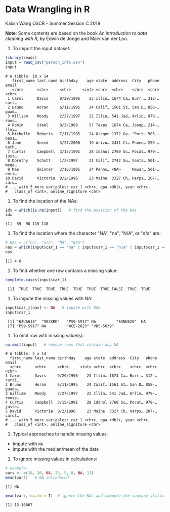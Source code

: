 Data Wrangling in R
================
Kaixin Wang
OSCR - Summer Session C 2019

**Note**: Some contents are based on the book *An introduction to data cleaning with R*, by Edwin de Jonge and Mark van der Loo.

1.  To import the input dataset:

``` r
library(readr)
input = read_csv("person_info.csv")
input
```

    # A tibble: 10 x 14
       first_name last_name birthday    age state  address  City   phone email
       <chr>      <chr>     <chr>     <int> <chr>  <chr>    <chr>  <chr> <chr>
     1 Carol      Davis     9/29/1996    23 Illin… 1674 Ca… Burr … 312-… curt…
     2 Bruno      Horan     6/11/1995    24 Calif… 1561 St… San D… 858-… guad…
     3 William    Moody     2/27/1997    22 Illin… 541 Jad… Arlin… 979-… roos…
     4 Robin      Steel     8/3/1989     57 Texas  1674 Ca… Josep… 214-… lloy…
     5 Michelle   Roberts   7/17/1995    24 Oregon 1372 Ga… "Port… 503-… ben1…
     6 June       Sneed     3/27/2000    19 Arizo… 2411 Cl… Phoen… 256-… kath…
     7 Curtis     Campbell  3/15/1991    28 Idahol 2760 Sc… Pocat… 979-… just…
     8 Dorothy    Schott    1/2/1997     21 Calif… 2742 Su… Santa… 501-… mega…
     9 Mae        Skinner   3/16/1995    24 Penns… <NA>     Newar… 501-… enri…
    10 David      Victoria  8/2/1996     23 Maine  3327 Ch… Harps… 207-… caro…
    # ... with 5 more variables: car_1 <chr>, gpa <dbl>, year <chr>,
    #   class_of <int>, online_signiture <chr>

1.  To find the location of the NAs:

``` r
idx = which(is.na(input))   # find the position of the NAs
idx   
```

    [1]  59  98 115 118

1.  To find the location where the character "NA", "na", "N/A", or "n/a" are:

``` r
# NAs = c("na", "n/a", "NA", "N/A")
nas = which(input$car_1 == "na" | input$car_1 == "n/a" | input$car_1 == "NA" | input$car_1 == "N/A")
nas
```

    [1] 4 6

1.  To find whether one row contains a missing value:

``` r
complete.cases(input$car_1)
```

     [1]  TRUE  TRUE  TRUE  TRUE  TRUE  TRUE  TRUE FALSE  TRUE  TRUE

1.  To impute the missing values with NA:

``` r
input$car_1[nas] <- NA   # impute with NAs
input$car_1
```

     [1] "6ZUA618"  "982KRK"   "PS9-S917" NA         "6XNK620"  NA        
     [7] "PS9-S917" NA         "WCE-2823" "VDS-5639"

1.  To omit row with missing value(s):

``` r
na.omit(input)   # remove rows that contain any NA
```

    # A tibble: 5 x 14
      first_name last_name birthday    age state  address  City   phone email 
      <chr>      <chr>     <chr>     <int> <chr>  <chr>    <chr>  <chr> <chr> 
    1 Carol      Davis     9/29/1996    23 Illin… 1674 Ca… Burr … 312-… curt1…
    2 Bruno      Horan     6/11/1995    24 Calif… 1561 St… San D… 858-… guada…
    3 William    Moody     2/27/1997    22 Illin… 541 Jad… Arlin… 979-… roose…
    4 Curtis     Campbell  3/15/1991    28 Idahol 2760 Sc… Pocat… 979-… juste…
    5 David      Victoria  8/2/1996     23 Maine  3327 Ch… Harps… 207-… carol…
    # ... with 5 more variables: car_1 <chr>, gpa <dbl>, year <chr>,
    #   class_of <int>, online_signiture <chr>

1.  Typical approaches to handle missing values:

-   impute with `NA`
-   impute with the median/mean of the data

1.  To ignore missing values in calculations:

``` r
# example:
vars <- c(10, 20, NA, 25, 5, 8, NA, 11)
mean(vars)   # NA introduced
```

    [1] NA

``` r
mean(vars, na.rm = T)  # ignore the NAs and compute the summary statistics
```

    [1] 13.16667
